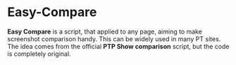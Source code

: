 # Easy-Compare
**Easy Compare** is a script, that applied to any page, aiming to make screenshot comparison handy. This can be widely used in many PT sites. The idea comes from the official **PTP Show comparison** script, but the code is completely original.
